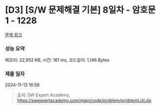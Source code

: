 # [D3] [S/W 문제해결 기본] 8일차 - 암호문1 - 1228 

[문제 링크](https://swexpertacademy.com/main/code/problem/problemDetail.do?contestProbId=AV14w-rKAHACFAYD) 

### 성능 요약

메모리: 22,952 KB, 시간: 161 ms, 코드길이: 1,146 Bytes

### 제출 일자

2024-11-13 16:58



> 출처: SW Expert Academy, https://swexpertacademy.com/main/code/problem/problemList.do